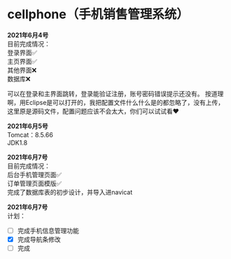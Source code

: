 # cellphone（手机销售管理系统）

__2021年6月4号__   
目前完成情况：  
登录界面✅  
主页界面✅  
其他界面❌  
数据库❌

可以在登录和主界面跳转，登录能验证注册，账号密码错误提示还没有。 按道理啊，用Eclipse是可以打开的，我把配置文件什么什么是的都忽略了，没有上传，这里原是源码文件，配置问题应该不会太大，你们可以试试看❤️

__2021年6月5号__  
Tomcat：8.5.66  
JDK1.8  

__2021年6月7号__  
目前完成情况：  
后台手机管理页面✅  
订单管理页面模版✅  
完成了数据库表的初步设计，并导入进navicat

__2021年6月7号__  
计划：
- [ ] 完成手机信息管理功能
- [x] 完成导航条修改
- [ ] 完成
